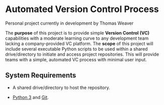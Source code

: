 # Automated Version Control Process
Personal project currently in development by Thomas Weaver

The **purpose** of this project is to provide simple **Version Control (VC)** capabilities with a moderate learning curve to any development team lacking a company-provided VC platform. The **scope** of this project will include several executable Python scripts to be used within a shared drive/directory to initiate and access project repositories. This will provide teams with a simple, automated VC process with minimal user input.

## System Requirements

- A shared drive/directory to host the repository.

- [Python 3](https://www.python.org/downloads/) and [Git](https://github.com/git-guides/install-git).

